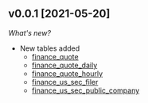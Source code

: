 ## v0.0.1 [2021-05-20]

_What's new?_

- New tables added
  - [finance_quote](https://hub.steampipe.io/plugins/turbot/finance/tables/finance_quote)
  - [finance_quote_daily](https://hub.steampipe.io/plugins/turbot/finance/tables/finance_quote_daily)
  - [finance_quote_hourly](https://hub.steampipe.io/plugins/turbot/finance/tables/finance_quote_hourly)
  - [finance_us_sec_filer](https://hub.steampipe.io/plugins/turbot/finance/tables/finance_us_sec_filer)
  - [finance_us_sec_public_company](https://hub.steampipe.io/plugins/turbot/finance/tables/finance_us_sec_public_company)
